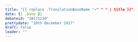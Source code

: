 ```yaml
---
title: "{{ replace .TranslationBaseName "-" " " | title }}"
date: {{ .Date }}
debateid: "20171220"
prettydate: "20th December 2017"
draft: false
leader: ""
---
```


